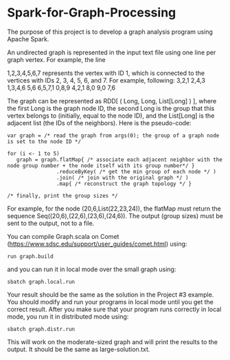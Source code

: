 # Spark-for-Graph-Processing
The purpose of this project is to develop a graph analysis program using Apache Spark.


An undirected graph is represented in the input text file using one line per graph vertex. For example, the line

1,2,3,4,5,6,7
represents the vertex with ID 1, which is connected to the vertices with IDs 2, 3, 4, 5, 6, and 7.
For example, following:
3,2,1
2,4,3
1,3,4,6
5,6
6,5,7,1
0,8,9
4,2,1
8,0
9,0
7,6

The graph can be represented as RDD[ ( Long, Long, List[Long] ) ], where the first Long is the graph node ID, the second Long is the group that this vertex belongs to (initially, equal to the node ID), 
and the List[Long] is the adjacent list (the IDs of the neighbors). Here is the pseudo-code:
```
var graph = /* read the graph from args(0); the group of a graph node is set to the node ID */

for (i <- 1 to 5)
   graph = graph.flatMap{ /* associate each adjacent neighbor with the node group number + the node itself with its group number*/ }
                .reduceByKey( /* get the min group of each node */ )
                .join( /* join with the original graph */ )
                .map{ /* reconstruct the graph topology */ }

/* finally, print the group sizes */
```

For example, for the node (20,6,List(22,23,24)), the flatMap must return the sequence Seq((20,6),(22,6),(23,6),(24,6)). The output (group sizes) must be sent to the output, not to a file.



You can compile Graph.scala on Comet (https://www.sdsc.edu/support/user_guides/comet.html) using:
```
run graph.build
```
and you can run it in local mode over the small graph using:
```
sbatch graph.local.run
```
Your result should be the same as the solution in the Project #3 example. You should modify and run your programs in local mode until you get the correct result. After you make sure that your program runs correctly in local mode, you run it in distributed mode using:
```
sbatch graph.distr.run
```
This will work on the moderate-sized graph and will print the results to the output. It should be the same as large-solution.txt.
